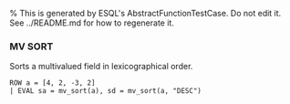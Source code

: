 % This is generated by ESQL's AbstractFunctionTestCase. Do not edit it. See ../README.md for how to regenerate it.

### MV SORT
Sorts a multivalued field in lexicographical order.

```esql
ROW a = [4, 2, -3, 2]
| EVAL sa = mv_sort(a), sd = mv_sort(a, "DESC")
```
